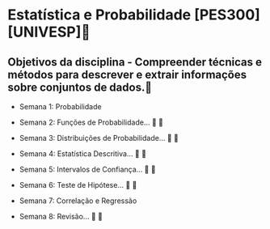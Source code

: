 # Estatística e Probabilidade [PES300][UNIVESP]🚀
## Objetivos da disciplina - Compreender técnicas e métodos para descrever e extrair informações sobre conjuntos de dados.💊

* Semana 1: Probabilidade

* Semana 2: Funções de Probabilidade... 🚧 🧱

* Semana 3: Distribuições de Probabilidade... 🚧 🧱

* Semana 4: Estatística Descritiva... 🚧 🧱

* Semana 5: Intervalos de Confiança... 🚧 🧱

* Semana 6: Teste de Hipótese... 🚧 🧱

* Semana 7: Correlação e Regressão

* Semana 8: Revisão... 🚧 🧱
